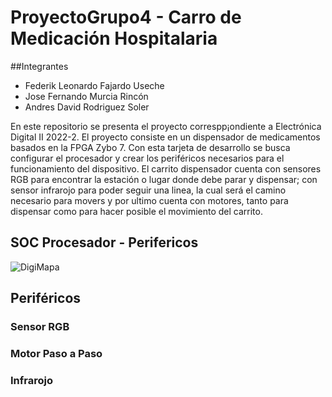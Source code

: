 # ProyectoGrupo4 - Carro de Medicación Hospitalaria
##Integrantes
+ Federik Leonardo Fajardo Useche
+ Jose Fernando Murcia Rincón
+ Andres David Rodriguez Soler

En este repositorio se presenta el proyecto correspp¡ondiente a Electrónica Digital II 2022-2. El proyecto consiste en un dispensador de medicamentos basados en la FPGA Zybo 7. Con esta tarjeta de desarrollo se busca configurar el procesador y crear los periféricos necesarios para el funcionamiento del dispositivo. El carrito dispensador cuenta con sensores RGB para encontrar la estación o lugar donde debe parar y dispensar; con sensor infrarojo para poder seguir una linea, la cual será el camino necesario para movers y por ultimo cuenta con motores, tanto para dispensar como para hacer posible el movimiento del carrito.

## SOC Procesador - Perifericos
![DigiMapa](https://user-images.githubusercontent.com/80412854/203686772-221cc740-57fd-4b64-ab0e-1aa64c5b5457.png)

## Periféricos
### Sensor RGB

### Motor Paso a Paso

### Infrarojo
